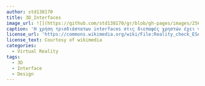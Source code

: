 ```yaml
---
author: std138170
title: 3D_Interfaces
image_url: ![](https://github.com/std138170/gr/blob/gh-pages/images/256px-Reality_check_ESA384313.jpg)
caption: 'Η χρήση τρισδιάστατων interfaces στις διεπαφές χρηστών έχει γνωρίσει σημαντική πρόοδο. Το πιο εμφανές παράδειγμα είναι η εικονική πραγματικότητα (Virtual Reality), χωρίς αυτό να σημαίνει ότι είναι η μόνη τεχνική τρισδιάστατης τεχνικής.'
license_url: 'https://commons.wikimedia.org/wiki/File:Reality_check_ESA384313.jpg'
license_text: Courtesy of wikimedia
categories:
  - Virtual Reality
tags:
  - 3D
  - Interface
  - Design
---
```

